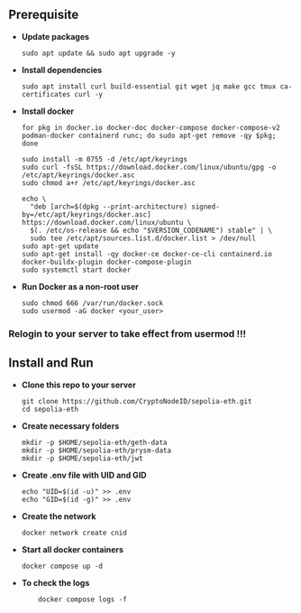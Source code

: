 ## Prerequisite
- **Update packages**
    ```
    sudo apt update && sudo apt upgrade -y
    ```
- **Install dependencies**
     ```
     sudo apt install curl build-essential git wget jq make gcc tmux ca-certificates curl -y
     ```
- **Install docker**
    ```
    for pkg in docker.io docker-doc docker-compose docker-compose-v2 podman-docker containerd runc; do sudo apt-get remove -qy $pkg; done

    sudo install -m 0755 -d /etc/apt/keyrings
    sudo curl -fsSL https://download.docker.com/linux/ubuntu/gpg -o /etc/apt/keyrings/docker.asc
    sudo chmod a+r /etc/apt/keyrings/docker.asc

    echo \
      "deb [arch=$(dpkg --print-architecture) signed-by=/etc/apt/keyrings/docker.asc] https://download.docker.com/linux/ubuntu \
      $(. /etc/os-release && echo "$VERSION_CODENAME") stable" | \
      sudo tee /etc/apt/sources.list.d/docker.list > /dev/null
    sudo apt-get update
    sudo apt-get install -qy docker-ce docker-ce-cli containerd.io docker-buildx-plugin docker-compose-plugin
    sudo systemctl start docker
    ```

- **Run Docker as a non-root user**
    ```
    sudo chmod 666 /var/run/docker.sock
    sudo usermod -aG docker <your_user>
    ```

### Relogin to your server to take effect from usermod !!!

## Install and Run 
- **Clone this repo to your server**
    ```
    git clone https://github.com/CryptoNodeID/sepolia-eth.git
    cd sepolia-eth
    ```
- **Create necessary folders**
    ```
    mkdir -p $HOME/sepolia-eth/geth-data
    mkdir -p $HOME/sepolia-eth/prysm-data
    mkdir -p $HOME/sepolia-eth/jwt
    ```
- **Create .env file with UID and GID**
    ```
    echo "UID=$(id -u)" >> .env
    echo "GID=$(id -g)" >> .env
    ```
- **Create the network**
    ```
    docker network create cnid 
    ```
- **Start all docker containers**
    ```
    docker compose up -d
    ```
- **To check the logs**
    ```
        docker compose logs -f
    ```
